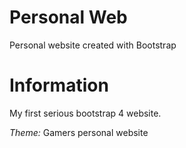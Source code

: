 # Personal Web
 Personal website created with Bootstrap

# Information
 My first serious bootstrap 4 website.

 *Theme:* Gamers personal website  
